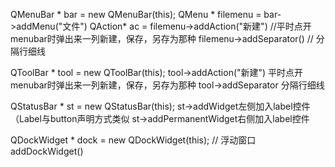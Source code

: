 QMenuBar * bar = new QMenuBar(this);
QMenu * filemenu = bar->addMenu("文件")
QAction* ac = filemenu->addAction("新建")  //平时点开menubar时弹出来一列新建，保存，另存为那种
filemenu->addSeparator() // 分隔行细线

QToolBar * tool = new QToolBar(this);
tool->addAction("新建") 平时点开menubar时弹出来一列新建，保存，另存为那种
tool->addSeparator 分隔行细线

QStatusBar * st = new QStatusBar(this);
st->addWidget左侧加入label控件（Label与button声明方式类似
st->addPermanentWidget右侧加入label控件

QDockWidget * dock = new  QDockWidget(this); // 浮动窗口
addDockWidget()
